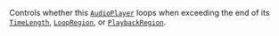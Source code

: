 Controls whether this [`AudioPlayer`](https://create.roblox.com/docs/reference/engine/classes/AudioPlayer) loops when exceeding the end of
its [`TimeLength`](https://create.roblox.com/docs/reference/engine/classes/AudioPlayer#TimeLength),
[`LoopRegion`](https://create.roblox.com/docs/reference/engine/classes/AudioPlayer#LoopRegion), or
[`PlaybackRegion`](https://create.roblox.com/docs/reference/engine/classes/AudioPlayer#PlaybackRegion).